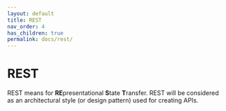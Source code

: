 ```yaml
---
layout: default
title: REST
nav_order: 4
has_children: true
permalink: docs/rest/
---
```


# REST


REST means for **RE**presentational **S**tate **T**ransfer. REST will be considered as an architectural style (or design pattern) used for creating APIs.
